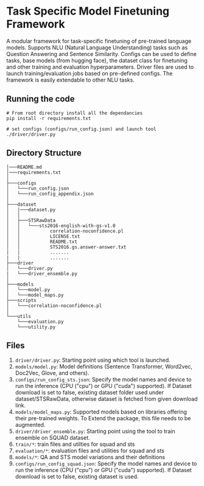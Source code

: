 # Task Specific Model Finetuning Framework

A modular framework for task-specific finetuning of pre-trained language models. Supports NLU (Natural Language Understanding) tasks such as Question Answering and Sentence Similarity. Configs can be used to define tasks, base models (from hugging face), the dataset class for finetuning and other training and evaluation hyperparameters. Driver files are used to launch training/evaluation jobs based on pre-defined configs. The framework is easily extendable to other NLU tasks.

## Running the code
```
# From root directory install all the dependancies
pip install -r requirements.txt

# set configs (configs/run_config.json) and launch tool
./driver/driver.py
```

## Directory Structure

```
│───README.md
│───requirements.txt
│   
├───configs
│   └───run_config.json
│   └───run_config_appendix.json
│
├───dataset
│   |───dataset.py
│   │
│   ├───STSRawData
│   │   └───sts2016-english-with-gs-v1.0
│   │           correlation-noconfidence.pl
│   │           LICENSE.txt
│   │           README.txt
│   │           STS2016.gs.answer-answer.txt
|   |           .......
|   |           .......
├───driver
│   └───driver.py
|   └───driver_ensemble.py
│
├───models
│   └───model.py
│   └───model_maps.py
├───scripts
│   └───correlation-noconfidence.pl
│
└───utils
    └───evaluation.py
    └───utility.py
```

## Files
1. `driver/driver.py`: Starting point using which tool is launched.
2. `models/model.py`: Model definitions (Sentence Transformer, Word2vec, Doc2Vec, Glove, and others).
3. `configs/run_config_sts.json`: Specify the model names and device to run the inference (CPU  ("cpu") or GPU ("cuda") supported). If Dataset download is set to false, existing dataset folder used under dataset/STSRawData, otherwise dataset is fetched from given download link.
4. `models/model_maps.py`: Supported models based on libraries offering their pre-trained weights. To Extend the package, this file needs to be augmented.
5. `driver/driver_ensemble.py`: Starting point using the tool to train ensemble on SQUAD dataset.
6. `train/*`: train files and utilties for squad and sts
7. `evaluation/*`: evaluation files and utilities for squad and sts
8. `models/*`: QA and STS model variations and their definitions
9. `configs/run_config_squad.json`: Specify the model names and device to run the inference (CPU  ("cpu") or GPU ("cuda") supported). If Dataset download is set to false, existing dataset is used. 

